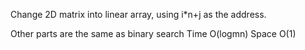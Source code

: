 
Change 2D matrix into linear array, using i*n+j as the address.

Other parts are the same as binary search Time O(logmn) Space O(1)

